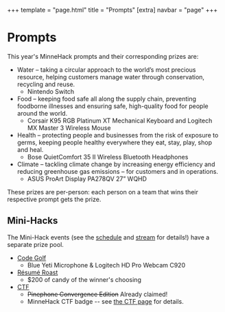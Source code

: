 +++
template = "page.html"
title = "Prompts"
[extra]
navbar = "page"
+++

# Prompts

This year's MinneHack prompts and their corresponding prizes are:

* Water – taking a circular approach to the world’s most precious resource, helping customers manage water through conservation, recycling and reuse.
   * Nintendo Switch
* Food – keeping food safe all along the supply chain, preventing foodborne illnesses and ensuring safe, high-quality food for people around the world.
   * Corsair K95 RGB Platinum XT Mechanical Keyboard and Logitech MX Master 3 Wireless Mouse
* Health – protecting people and businesses from the risk of exposure to germs, keeping people healthy everywhere they eat, stay, play, shop and heal.
   * Bose QuietComfort 35 II Wireless Bluetooth Headphones
* Climate – tackling climate change by increasing energy efficiency and reducing greenhouse gas emissions – for customers and in operations.
   * ASUS ProArt Display PA278QV 27” WQHD

These prizes are per-person: each person on a team that wins their respective prompt gets the prize.

## Mini-Hacks

The Mini-Hack events (see the [schedule](/schedule) and [stream](https://www.twitch.tv/minnehack)
for details!) have a separate prize pool.

* [Code Golf](/codegolf)
  * Blue Yeti Microphone & Logitech HD Pro Webcam C920
* [Résumé Roast](https://chat.minnehack.io/channel/resume-roast-submissions)
  * $200 of candy of the winner's choosing
* [CTF](/ctf)
  * ~~Pinephone Convergence Edition~~ Already claimed!
  * MinneHack CTF badge -- see [the CTF page](/ctf) for details.
